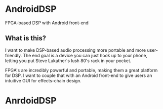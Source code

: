 # AndroidDSP

FPGA-based DSP with Android front-end

## What is this?
I want to make DSP-based audio processing more portable and more user-friendly. The end goal is a device you can just hook up to your phone, letting you put Steve Lukather's lush 80's rack in your pocket.

FPGA's are incredibly powerful and portable, making them a great platform for DSP. I want to couple that with an Android front-end to give users an intuitive GUI for effects-chain design.
# AnrdoidDSP
